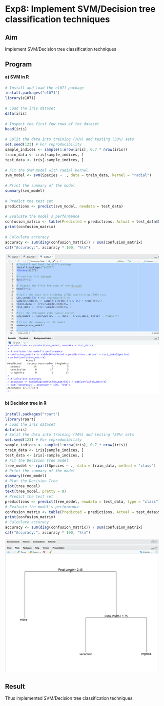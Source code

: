 # Exp8: Implement SVM/Decision tree classification techniques

## Aim
Implement SVM/Decision tree classification techniques

## Program

#### a) SVM in R

```r
# Install and load the e1071 package
install.packages("e1071")
library(e1071)

# Load the iris dataset
data(iris)

# Inspect the first few rows of the dataset
head(iris)

# Split the data into training (70%) and testing (30%) sets
set.seed(123) # For reproducibility
sample_indices <- sample(1:nrow(iris), 0.7 * nrow(iris))
train_data <- iris[sample_indices, ]
test_data <- iris[-sample_indices, ]

# Fit the SVM model with radial kernel
svm_model <- svm(Species ~ ., data = train_data, kernel = "radial")

# Print the summary of the model
summary(svm_model)

# Predict the test set
predictions <- predict(svm_model, newdata = test_data)

# Evaluate the model's performance
confusion_matrix <- table(Predicted = predictions, Actual = test_data$Species)
print(confusion_matrix)

# Calculate accuracy
accuracy <- sum(diag(confusion_matrix)) / sum(confusion_matrix)
cat("Accuracy:", accuracy * 100, "%\n")

```

![Output](https://github.com/karanbalajirs/210701105-CS19P16-DA-Lab/blob/master/Exp8/Images/Screenshot%202024-10-07%20161730.png)

#### b) Decision tree in R

```r
install.packages("rpart")
library(rpart)
# Load the iris dataset
data(iris)
# Split the data into training (70%) and testing (30%) sets
set.seed(123) # For reproducibility
sample_indices <- sample(1:nrow(iris), 0.7 * nrow(iris))
train_data <- iris[sample_indices, ]
test_data <- iris[-sample_indices, ]
# Fit the Decision Tree model
tree_model <- rpart(Species ~ ., data = train_data, method = "class")
# Print the summary of the model
summary(tree_model)
# Plot the Decision Tree
plot(tree_model)
text(tree_model, pretty = 0)
# Predict the test set
predictions <- predict(tree_model, newdata = test_data, type = "class")
# Evaluate the model's performance
confusion_matrix <- table(Predicted = predictions, Actual = test_data$Species)
print(confusion_matrix)
# Calculate accuracy
accuracy <- sum(diag(confusion_matrix)) / sum(confusion_matrix)
cat("Accuracy:", accuracy * 100, "%\n")
```

![Output](https://github.com/karanbalajirs/210701105-CS19P16-DA-Lab/blob/master/Exp8/Images/Screenshot%202024-10-07%20161917.png)

## Result

Thus implemented SVM/Decision tree classification techniques.

